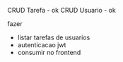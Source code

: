 CRUD Tarefa - ok
CRUD Usuario - ok

fazer
- listar tarefas de usuarios
- autenticacao jwt
- consumir no frontend
